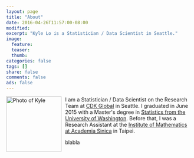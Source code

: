 ```yaml
---
layout: page
title: "About"
date: 2016-04-26T11:57:00-08:00
modified: 
excerpt: "Kyle Lo is a Statistician / Data Scientist in Seattle."
image:
  feature:
  teaser:
  thumb:
categories: false
tags: []
share: false
comments: false
ads: false
---
```


<img src="{{ site.url}}/images/bio-photo.jpg" alt="Photo of Kyle" width="150" height="150" align="left" style="margin: 0px 10px 0px 0px;"> I am a Statistician / Data Scientist on the Research Team at [CDK Global](http://www.cdkglobal.com/insightcenter/digital-marketing) in Seattle. I graduated in June 2015 with a Master's degree in [Statistics from the University of Washington](https://www.stat.washington.edu/).  Before that, I was a Research Assistant at the [Institute of Mathematics at Academia Sinica](http://www.math.sinica.edu.tw/www/default_e.jsp) in Taipei.

blabla

